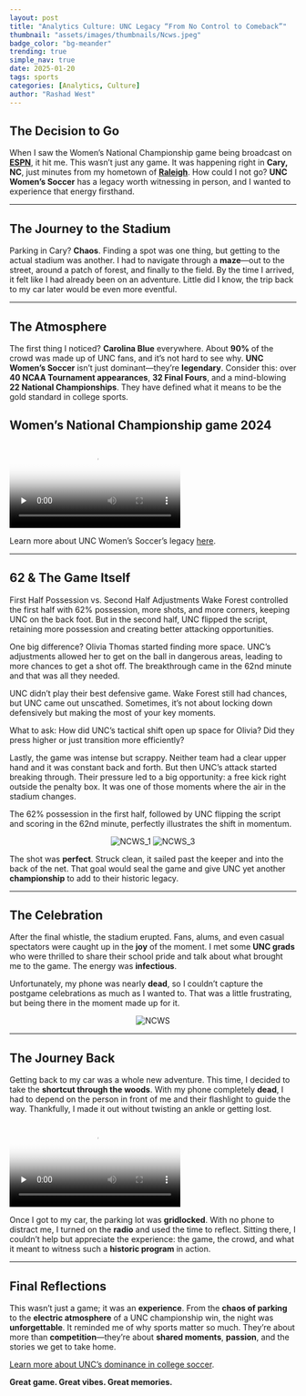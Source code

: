 ```yaml
---
layout: post
title: "Analytics Culture: UNC Legacy “From No Control to Comeback”"
thumbnail: "assets/images/thumbnails/Ncws.jpeg"
badge_color: "bg-meander"
trending: true
simple_nav: true
date: 2025-01-20
tags: sports
categories: [Analytics, Culture]
author: "Rashad West"
---
```


## The Decision to Go

When I saw the Women’s National Championship game being broadcast on [**ESPN**](https://www.espn.com/espnw/), it hit me. This wasn’t just any game. It was happening right in **Cary, NC**, just minutes from my hometown of [**Raleigh**](https://en.wikipedia.org/wiki/Raleigh,_North_Carolina). How could I not go? **UNC Women’s Soccer** has a legacy worth witnessing in person, and I wanted to experience that energy firsthand.

---

## The Journey to the Stadium

Parking in Cary? **Chaos**. Finding a spot was one thing, but getting to the actual stadium was another. I had to navigate through a **maze**—out to the street, around a patch of forest, and finally to the field. By the time I arrived, it felt like I had already been on an adventure. Little did I know, the trip back to my car later would be even more eventful.

---

## The Atmosphere

The first thing I noticed? **Carolina Blue** everywhere. About **90%** of the crowd was made up of UNC fans, and it’s not hard to see why. **UNC Women’s Soccer** isn’t just dominant—they’re **legendary**. Consider this: over **40 NCAA Tournament appearances**, **32 Final Fours**, and a mind-blowing **22 National Championships**. They have defined what it means to be the gold standard in college sports.

<div class="wrapper gray-wrapper">
  <div class="container inner">
    <div class="row">
      <div class="col-lg-10 offset-lg-1">
        <h2 class="section-title mb-40 text-center">Women’s National Championship game 2024</h2>
        <video  poster="{{relative_url}}/assets/media/poster/NCWS_poster-1.png" class="player" playsinline controls preload="none">
          <source  src="{{relative_url}}/assets/media/NCWS_video-1.mp4" type="video/mp4">
        </video>
      </div>
      <!-- /column -->
    </div>
    <!-- /.row -->
  </div>
  <!-- /.container -->
</div>

Learn more about UNC Women’s Soccer’s legacy [here](https://goheels.com/sports/womens-soccer).

---

## 62 & The Game Itself

First Half Possession vs. Second Half Adjustments
Wake Forest controlled the first half with 62% possession, more shots, and more corners, keeping UNC on the back foot. But in the second half, UNC flipped the script, retaining more possession and creating better attacking opportunities.

One big difference? Olivia Thomas started finding more space. UNC’s adjustments allowed her to get on the ball in dangerous areas, leading to more chances to get a shot off. The breakthrough came in the 62nd minute and that was all they needed.

UNC didn’t play their best defensive game. Wake Forest still had chances, but UNC came out unscathed. Sometimes, it’s not about locking down defensively but making the most of your key moments.

What to ask: How did UNC’s tactical shift open up space for Olivia? Did they press higher or just transition more efficiently?

Lastly, the game was intense but scrappy. Neither team had a clear upper hand and it was constant back and forth. But then UNC’s attack started breaking through. Their pressure led to a big opportunity: a free kick right outside the penalty box. It was one of those moments where the air in the stadium changes.

The 62% possession in the first half, followed by UNC flipping the script and scoring in the 62nd minute, perfectly illustrates the shift in momentum.

<div class="image-gallery" style="text-align: center">
  <img class="img-2" src="{{site.baseurl}}/assets/images/blog-img/NCWS_1.jpg" alt="NCWS_1" >
  <img class="img-2" src="{{site.baseurl}}/assets/images/blog-img/NCWS_3.jpg" alt="NCWS_3" >
</div>

The shot was **perfect**. Struck clean, it sailed past the keeper and into the back of the net. That goal would seal the game and give UNC yet another **championship** to add to their historic legacy.

---

## The Celebration

After the final whistle, the stadium erupted. Fans, alums, and even casual spectators were caught up in the **joy** of the moment. I met some **UNC grads** who were thrilled to share their school pride and talk about what brought me to the game. The energy was **infectious**.

Unfortunately, my phone was nearly **dead**, so I couldn’t capture the postgame celebrations as much as I wanted to. That was a little frustrating, but being there in the moment made up for it.

<div class="image-gallery" style="text-align: center">
  <img class="img-1" src="{{site.baseurl}}/assets/images/blog-img/NCWS_2.jpg" alt="NCWS" >
</div>

---

## The Journey Back

Getting back to my car was a whole new adventure. This time, I decided to take the **shortcut through the woods**. With my phone completely **dead**, I had to depend on the person in front of me and their flashlight to guide the way. Thankfully, I made it out without twisting an ankle or getting lost.

<div class="wrapper light-wrapper">
  <div class="container inner">
    <div class="row">
      <div class="col-lg-10 offset-lg-1">
        <video  poster="{{relative_url}}/assets/media/poster/NCWS_poster-2.png" class="player" playsinline controls preload="none">
          <source src="{{relative_url}}/assets/media/NCWS_video-2.mp4" type="video/mp4">
        </video>
      </div>
      <!-- /column -->
    </div>
    <!-- /.row -->
  </div>
  <!-- /.container -->
</div>

Once I got to my car, the parking lot was **gridlocked**. With no phone to distract me, I turned on the **radio** and used the time to reflect. Sitting there, I couldn’t help but appreciate the experience: the game, the crowd, and what it meant to witness such a **historic program** in action.

---

## Final Reflections

This wasn’t just a game; it was an **experience**. From the **chaos of parking** to the **electric atmosphere** of a UNC championship win, the night was **unforgettable**. It reminded me of why sports matter so much. They’re about more than **competition**—they’re about **shared moments**, **passion**, and the stories we get to take home.

[Learn more about UNC’s dominance in college soccer](https://justwomenssports.com/reads/north-carolina-unc-soccer-college-cup-dominance/).

**Great game. Great vibes. Great memories.**
